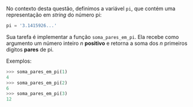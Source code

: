 No contexto desta questão, definimos a variável `pi`, que contém uma representação em _string_ do número pi:

```python
pi = '3.1415926...'
```

Sua tarefa é implementar a função `soma_pares_em_pi`. Ela recebe como argumento um número inteiro _n_ **positivo** e retorna a soma dos _n_ primeiros digitos **pares** de pi.

Exemplos:

```python
>>> soma_pares_em_pi(1)
4
>>> soma_pares_em_pi(2) 
6
>>> soma_pares_em_pi(3)
12
```